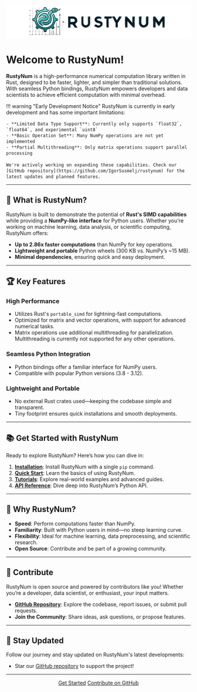 ![RustyNum Banner](assets/rustynum-banner.png?raw=true "RustyNum")

# Welcome to RustyNum!

**RustyNum** is a high-performance numerical computation library written in Rust, designed to be faster, lighter, and simpler than traditional solutions. With seamless Python bindings, RustyNum empowers developers and data scientists to achieve efficient computation with minimal overhead.

!!! warning "Early Development Notice"
    RustyNum is currently in early development and has some important limitations:

    - **Limited Data Type Support**: Currently only supports `float32`, `float64`, and experimental `uint8`
    - **Basic Operation Set**: Many NumPy operations are not yet implemented
    - **Partial Multithreading**: Only matrix operations support parallel processing
    
    We're actively working on expanding these capabilities. Check our [GitHub repository](https://github.com/IgorSusmelj/rustynum) for the latest updates and planned features.

---

## 🚀 What is RustyNum?

RustyNum is built to demonstrate the potential of **Rust's SIMD capabilities** while providing a **NumPy-like interface** for Python users. Whether you're working on machine learning, data analysis, or scientific computing, RustyNum offers:

- **Up to 2.86x faster computations** than NumPy for key operations.
- **Lightweight and portable** Python wheels (300 KB vs. NumPy’s ~15 MB).
- **Minimal dependencies**, ensuring quick and easy deployment.

---

## 🏆 Key Features

### High Performance
- Utilizes Rust's `portable_simd` for lightning-fast computations.
- Optimized for matrix and vector operations, with support for advanced numerical tasks.
- Matrix operations use additional multithreading for parallelization. Multithreading is currently not supported for any other operations.

### Seamless Python Integration
- Python bindings offer a familiar interface for NumPy users.
- Compatible with popular Python versions (3.8 - 3.12).

### Lightweight and Portable
- No external Rust crates used—keeping the codebase simple and transparent.
- Tiny footprint ensures quick installations and smooth deployments.

---

## 📚 Get Started with RustyNum

Ready to explore RustyNum? Here’s how you can dive in:

1. **[Installation](installation.md)**: Install RustyNum with a single `pip` command.
2. **[Quick Start](quick-start.md)**: Learn the basics of using RustyNum.
3. **[Tutorials](tutorials/)**: Explore real-world examples and advanced guides.
4. **[API Reference](api/)**: Dive deep into RustyNum’s Python API.

---

## 🌟 Why RustyNum?

- **Speed**: Perform computations faster than NumPy.
- **Familiarity**: Built with Python users in mind—no steep learning curve.
- **Flexibility**: Ideal for machine learning, data preprocessing, and scientific research.
- **Open Source**: Contribute and be part of a growing community.

---

## 🤝 Contribute

RustyNum is open source and powered by contributors like you! Whether you’re a developer, data scientist, or enthusiast, your input matters.

- **[GitHub Repository](https://github.com/IgorSusmelj/rustynum)**: Explore the codebase, report issues, or submit pull requests.
- **Join the Community**: Share ideas, ask questions, or propose features.

---

## 📩 Stay Updated

Follow our journey and stay updated on RustyNum's latest developments:

- Star our [GitHub repository](https://github.com/IgorSusmelj/rustynum) to support the project!

---

<div style="text-align: center;">
    <a href="quick-start" class="md-button md-button--primary">Get Started</a>
    <a href="https://github.com/IgorSusmelj/rustynum" class="md-button">Contribute on GitHub</a>
</div>